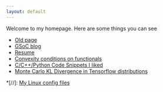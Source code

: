 ```yaml
---
layout: default
---
```

Welcome to my homepage. Here are some things you can see

* [Old page](www/)
* [GSoC blog](blog/gsoc/index)
* [Resume](content/gradresume.pdf)
* [Convexity conditions on functionals](blog/convexity_fun)
* [C/C++/Python Code Snippets I liked](blog/snips)
* [Monte Carlo KL Divergence in Tensorflow distributions](blog/tf_kl_divergence)

*[//]:  [My Linux config files](scripts/)
